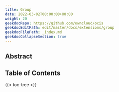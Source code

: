```yaml
---
title: Group
date: 2022-03-02T00:00:00+00:00
weight: 20
geekdocRepo: https://github.com/owncloud/ocis
geekdocEditPath: edit/master/docs/extensions/group
geekdocFilePath: _index.md
geekdocCollapseSection: true
---
```


## Abstract


## Table of Contents

{{< toc-tree >}}
